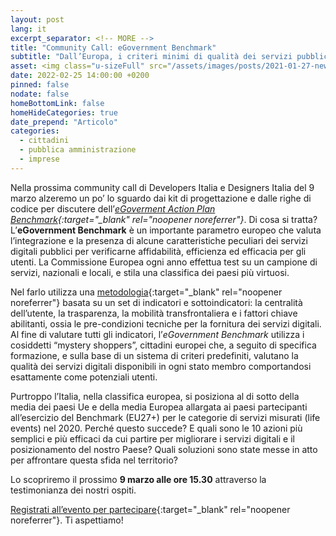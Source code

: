 ```yaml
---
layout: post
lang: it
excerpt_separator: <!-- MORE -->
title: "Community Call: eGovernment Benchmark"
subtitle: "Dall’Europa, i criteri minimi di qualità dei servizi pubblici digitali: ne parliamo il 9 marzo"
asset: <img class="u-sizeFull" src="/assets/images/posts/2021-01-27-news-viciniconnessi.jpg" alt="Un cittadino che utilizza una piattaforma di commercio online" />
date: 2022-02-25 14:00:00 +0200
pinned: false
nodate: false
homeBottomLink: false
homeHideCategories: true
date_prepend: "Articolo"
categories:
  - cittadini
  - pubblica amministrazione
  - imprese
---
```


<!-- MORE -->
Nella prossima community call di Developers Italia e Designers Italia del 9 marzo alzeremo un po’ lo sguardo dai kit di progettazione e dalle righe di codice per discutere dell’*[eGoverment Action Plan Benchmark](https://digital-strategy.ec.europa.eu/en/policies/egovernment-action-plan){:target="_blank" rel="noopener noreferrer"}*. Di cosa si tratta? L’**eGovernment Benchmark** è un importante parametro europeo che valuta l’integrazione e la presenza di alcune caratteristiche peculiari dei servizi digitali pubblici per verificarne affidabilità, efficienza ed efficacia per gli utenti. La Commissione Europea ogni anno effettua test su un campione di servizi, nazionali e locali, e stila una classifica dei paesi più virtuosi.

Nel farlo utilizza una [metodologia](https://op.europa.eu/it/publication-detail/-/publication/333fe21f-4372-11ec-89db-01aa75ed71a1/language-it){:target="_blank" rel="noopener noreferrer"} basata su un set di indicatori e sottoindicatori: la centralità dell’utente, la trasparenza, la mobilità transfrontaliera e i fattori chiave abilitanti, ossia le pre-condizioni tecniche per la fornitura dei servizi digitali. Al fine di valutare tutti gli indicatori, l’*eGovernment Benchmark* utilizza i cosiddetti “mystery shoppers”, cittadini europei che, a seguito di specifica formazione, e sulla base di un sistema di criteri predefiniti, valutano la qualità dei servizi digitali disponibili in ogni stato membro comportandosi esattamente come potenziali utenti.

Purtroppo l’Italia, nella classifica europea, si posiziona al di sotto della media dei paesi Ue e della media Europea allargata ai paesi partecipanti all’esercizio del Benchmark (EU27+) per le categorie di servizi misurati (life events) nel 2020. Perché questo succede? E quali sono le 10 azioni più semplici e più efficaci da cui partire per migliorare i servizi digitali e il posizionamento del nostro Paese? Quali soluzioni sono state messe in atto per affrontare questa sfida nel territorio?

Lo scopriremo il prossimo **9 marzo alle ore 15.30** attraverso la testimonianza dei nostri ospiti.

[Registrati all’evento per partecipare](https://mobilizon.it/events/a2a10f4e-9f94-4a84-9b11-d8ed0c88144e){:target="_blank" rel="noopener noreferrer"}. Ti aspettiamo!
